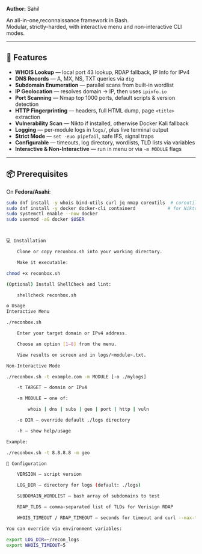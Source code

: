 
**Author:** Sahil  


An all-in-one,reconnaissance framework in Bash.  
Modular, strictly-harded, with interactive menu and non-interactive CLI modes.  

---

## 🚀 Features

- **WHOIS Lookup** — local port 43 lookup, RDAP fallback, IP Info for IPv4  
- **DNS Records** — A, MX, NS, TXT queries via `dig`  
- **Subdomain Enumeration** — parallel scans from built-in wordlist  
- **IP Geolocation** — resolves domain → IP, then uses `ipinfo.io`  
- **Port Scanning** — Nmap top 1000 ports, default scripts & version detection  
- **HTTP Fingerprinting** — headers, full HTML dump, page `<title>` extraction  
- **Vulnerability Scan** — Nikto if installed, otherwise Docker Kali fallback  
- **Logging** — per-module logs in `logs/`, plus live terminal output  
- **Strict Mode** — `set -euo pipefail`, safe IFS, signal traps  
- **Configurable** — timeouts, log directory, wordlists, TLD lists via variables  
- **Interactive & Non-Interactive** — run in menu or via `-m MODULE` flags  

---

## 📦 Prerequisites

On **Fedora/Asahi**:

```bash
sudo dnf install -y whois bind-utils curl jq nmap coreutils  # coreutils for timeout
sudo dnf install -y docker docker-cli containerd            # for Nikto fallback
sudo systemctl enable --now docker
sudo usermod -aG docker $USER



💻 Installation

    Clone or copy reconbox.sh into your working directory.

    Make it executable:

chmod +x reconbox.sh

(Optional) Install ShellCheck and lint:

    shellcheck reconbox.sh

⚙️ Usage
Interactive Menu

./reconbox.sh

    Enter your target domain or IPv4 address.

    Choose an option [1–8] from the menu.

    View results on screen and in logs/<module>.txt.

Non-Interactive Mode

./reconbox.sh -t example.com -m MODULE [-o ./mylogs]

    -t TARGET — domain or IPv4

    -m MODULE — one of:

        whois | dns | subs | geo | port | http | vuln

    -o DIR — override default ./logs directory

    -h — show help/usage

Example:

./reconbox.sh -t 8.8.8.8 -m geo

🔧 Configuration

    VERSION — script version

    LOG_DIR — directory for logs (default: ./logs)

    SUBDOMAIN_WORDLIST — bash array of subdomains to test

    RDAP_TLDS — comma-separated list of TLDs for Verisign RDAP

    WHOIS_TIMEOUT / RDAP_TIMEOUT — seconds for timeout and curl --max-time

You can override via environment variables:

export LOG_DIR=~/recon_logs
export WHOIS_TIMEOUT=5